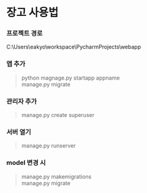 # 장고 사용법
### 프로젝트 경로
C:\Users\eakyo\workspace\PycharmProjects\webapp
### 앱 추가
> python magnage.py startapp appname\
> manage.py migrate
### 관리자 추가
> manage.py create superuser
### 서버 열기
> manage.py runserver
### model 변경 시
> manage.py makemigrations\
> manage.py migrate